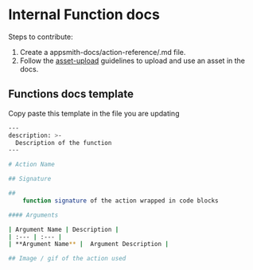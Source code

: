 # Internal Function docs

Steps to contribute:
1. Create a appsmith-docs/action-reference/<action>.md file.
2. Follow the [asset-upload](UploadingAssets.md) guidelines to upload and use an asset in the docs.

## Functions docs template
Copy paste this template in the file you are updating
```bash
---
description: >-
  Description of the function
---

# Action Name

## Signature

##
    function signature of the action wrapped in code blocks

#### Arguments

| Argument Name | Description |
| :--- | :--- |
| **Argument Name** |  Argument Description |

## Image / gif of the action used
```
